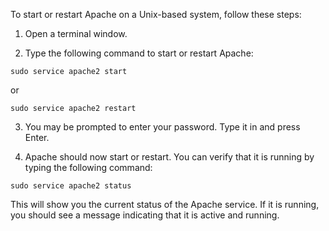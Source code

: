 To start or restart Apache on a Unix-based system, follow these steps:

1. Open a terminal window.

2. Type the following command to start or restart Apache:
```
sudo service apache2 start
```
or
```
sudo service apache2 restart
```

3. You may be prompted to enter your password. Type it in and press Enter.

4. Apache should now start or restart. You can verify that it is running by typing the following command:
```
sudo service apache2 status
```

This will show you the current status of the Apache service. If it is running, you should see a message indicating that it is active and running.

